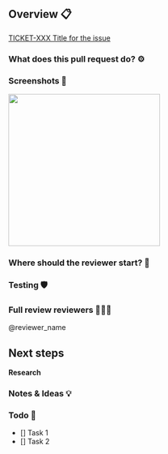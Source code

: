 ## Overview 📋
[TICKET-XXX Title for the issue](<Add the GITHUB link here>)
<Fill the following fields and remove the ones that do not apply.>

### What does this pull request do? ⚙️
<Description forthcoming>

### Screenshots 📸
<Please provide screenshots if possible and use the tag img to prevent them from getting huge>

<img src="<URL>" width=300px>

### Where should the reviewer start? 🔬
<Description forthcoming>

### Testing 🛡
<If you did not add tests explain why>

### Full review reviewers 🧑🏻‍💻
@reviewer_name
<br />

## Next steps
**Research**

### Notes & Ideas 💡

### Todo 🔨
 - [] Task 1
 - [] Task 2
